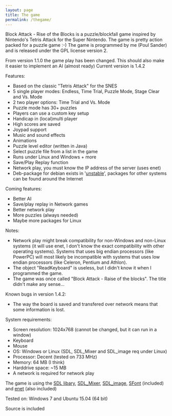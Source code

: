 ```yaml
---
layout: page
title: The game
permalink: /thegame/
---
```

Block Attack - Rise of the Blocks is a puzzle/blockfall game inspired by Nintendo's Tetris Attack for the Super Nintendo. The game is pretty action packed for a puzzle game :-)
The game is programmed by me (Poul Sander) and is released under the GPL license version 2.

From version 1.1.0 the game play has been changed. This should also make it easier to implement an AI (almost ready)
Current version is 1.4.2

Features:

  * Based on the classic "Tetris Attack" for the SNES
  * 5 single player modes: Endless, Time Trial, Puzzle Mode, Stage Clear and Vs. Mode
  * 2 two player options: Time Trial and Vs. Mode
  * Puzzle mode has 30+ puzzles
  * Players can use a custom key setup
  * Handicap in (local)multi player
  * High scores are saved
  * Joypad support
  * Music and sound effects
  * Animations
  * Puzzle level editor (written in Java)
  * Select puzzle file from a list in the game
  * Runs under Linux and Windows + more
  * Save/Play Replay function
  * Network play, you must know the IP address of the server (uses enet)
  * Deb-package for debian exists in '[unstable](http://packages.debian.org/unstable/games/blockattack)', packages for other systems can be found around the Internet

Coming features:

  * Better AI
  * Save/play replay in Network games
  * Better network play
  * More puzzles (always needed)
  * Maybe more packages for Linux

Notes:

  * Network play might break compatibility for non-Windows and non-Linux systems (it will use enet, I don't know the exact compatibility with other operating systems). Systems that uses big endian processors (like PowerPC) will most likely be incompatible with systems that uses low endian processors (like Celeron, Pentium and Athlon).
  * The object "ReadKeyboard" is useless, but I didn't know it when I programmed the game.
  * The game was once called "Block Attack - Raise of the blocks". The title didn't make any sense...

Known bugs in version 1.4.2:

  * The way the board is saved and transfered over network means that some information is lost.

System requirements:

  * Screen resolution: 1024x768 (cannot be changed, but it can run in a window)
  * Keyboard
  * Mouse
  * OS: Windows or Linux (SDL, SDL_Mixer and SDL_image req under Linux)
  * Processor: Decent (tested on 733 MHz)
  * Memory: 64 MB (I think)
  * Harddrive space: ~15 MB
  * A network is required for network play

The game is using the [SDL libary](http://www.libsdl.org/), [SDL_Mixer](http://www.libsdl.org/projects/SDL_mixer), [SDL_image](http://www.libsdl.org/projects/SDL_image/), [SFont](http://www.linux-games.com/sfont/) (included) and [enet](http://enet.cubik.org/) (also included)

Tested on: Windows 7 and Ubuntu 15.04 (64 bit)

Source is included
